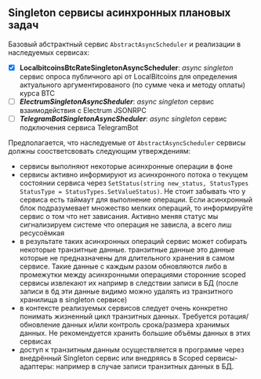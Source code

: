 ## Singleton сервисы асинхронных плановых задач

Базовый абстрактный сервис `AbstractAsyncScheduler` и реализации в наследуемых сервисах:

- [x] **LocalbitcoinsBtcRateSingletonAsyncScheduler**: _async_ _singleton_ сервис опроса публичного api от LocalBitcoins для определения актуального аргументированого (по сумме чека и методу оплаты) курса BTC
- [ ] **_ElectrumSingletonAsyncSheduler_**: _async_ _singleton_ сервис взаимодействия с Electrum JSONRPC
- [ ] **_TelegramBotSingletonAsyncSheduler_**: _async_ _singleton_ сервис подключения сервиса TelegramBot

Предполагается, что наследуемые от `AbstractAsyncScheduler` сервисы должны соостветсвовать следующим утверждениям:
- сервисы выполняют некоторые асинхронные операции в фоне
- сервисы активно информируют из асинхронного потока о текущем состоянии сервиса через `SetStatus(string new_status, StatusTypes StatusType = StatusTypes.SetValueStatus)`. Не стоит забывать что у сервиса есть таймаут для выполнение операции. Если асинхронный блок подразумевает множество мелких операций, то информируйте сервис о том что нет зависания. Активно меняя статус мы сигнализируем системе что операция не зависла, а всего лиш ресусоёмкая
- в результате таких асинхронных операций сервис может собирать некоторые транзитные данные. транзитные данные это данные которые не предназначены для длительного хранения в самом сервисе. Такие данные с каждым разом обновляются либо в промежутки между асинхронными операциями сторонние scoped сервисы извлекают их напримр в следствии записи в БД (после записи в бд эти данные видимо можно удалять из транзитного хранилища в singleton сервисе)
- в контексте реализуемых сервисов следует очень конкретно понимать жизненный цикл транзитных данных. Требуется ротация/обновление данных и/или контроль срока/размера хранимых данных. Не рекомендуется хранить большие объёмы данных в этих сервисах
- доступ к транзитным данным осуществляется в программе через внедрённый Singleton сервис или внедряясь в Scoped сервисы-адаптеры: например в случае записи транзитных данных в БД.